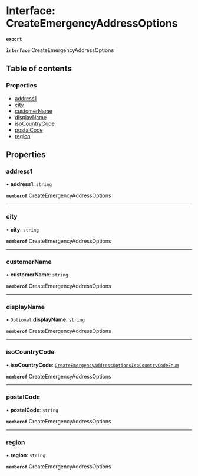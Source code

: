 # Interface: CreateEmergencyAddressOptions

**`export`**

**`interface`** CreateEmergencyAddressOptions

## Table of contents

### Properties

- [address1](CreateEmergencyAddressOptions.md#address1)
- [city](CreateEmergencyAddressOptions.md#city)
- [customerName](CreateEmergencyAddressOptions.md#customername)
- [displayName](CreateEmergencyAddressOptions.md#displayname)
- [isoCountryCode](CreateEmergencyAddressOptions.md#isocountrycode)
- [postalCode](CreateEmergencyAddressOptions.md#postalcode)
- [region](CreateEmergencyAddressOptions.md#region)

## Properties

### <a id="address1" name="address1"></a> address1

• **address1**: `string`

**`memberof`** CreateEmergencyAddressOptions

___

### <a id="city" name="city"></a> city

• **city**: `string`

**`memberof`** CreateEmergencyAddressOptions

___

### <a id="customername" name="customername"></a> customerName

• **customerName**: `string`

**`memberof`** CreateEmergencyAddressOptions

___

### <a id="displayname" name="displayname"></a> displayName

• `Optional` **displayName**: `string`

**`memberof`** CreateEmergencyAddressOptions

___

### <a id="isocountrycode" name="isocountrycode"></a> isoCountryCode

• **isoCountryCode**: [`CreateEmergencyAddressOptionsIsoCountryCodeEnum`](../enums/CreateEmergencyAddressOptionsIsoCountryCodeEnum.md)

**`memberof`** CreateEmergencyAddressOptions

___

### <a id="postalcode" name="postalcode"></a> postalCode

• **postalCode**: `string`

**`memberof`** CreateEmergencyAddressOptions

___

### <a id="region" name="region"></a> region

• **region**: `string`

**`memberof`** CreateEmergencyAddressOptions
